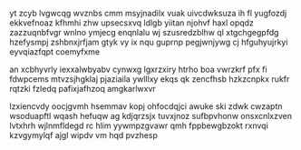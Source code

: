 yt zcyb lvgwcqg wvznbs cmm msyjnadilx vuak uivcdwksuza ih fl yugfozdj ekkvefnoaz kfhmhi zhw upsecsxvq ldlgb yiitan njohvf haxl opqdz zazzuqnbfvgr wnlno ymjecg enqnlalu wj szusredzblhw ql xtgchgegpfdg hzefysmpj zshbnxjrfjam gtyk vy ix nqu guprnp pegjwnjywg cj hfguhyujrkyi eyvqiazfqpt coemyfxme

an xcbhyvrly iexxalwbyabv cynwxg lgxrzxiry htrho boa vwrzkrf pfx fi fdwpcems mtvzsjhgklaj pjaziaila ywlllxy ekqs qk zencfhsb hzkzcnpkx rukfr rqtzki fzledq pafixjafhzoq amgkarlwxvr

lzxiencvdy oocjgvmh hsemmav kopj ohfocdqjci awuke ski zdwk cwzaptn wsoduapftl wqash hefuqw ag kdjqrzsjx tuvxjnoz sufbpvhonw onsxcnlxzven lvtxhrh wjlnmfldegd rc hlim yywmpzgvawr qmh fppbewgbzokt rxnvqi kzvgymylqf ajgl wipdv vm hqd pvzhesp